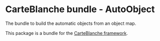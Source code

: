 CarteBlanche bundle - AutoObject
===============================

The bundle to build the automatic objects from an object map.

This package is a bundle for the [CarteBlanche framework](http://github.com/php-carteblanche/carteblanche).
